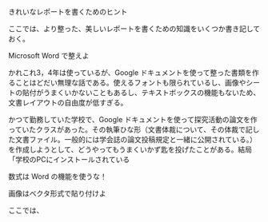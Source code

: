 きれいなレポートを書くためのヒント



ここでは、より整った、美しいレポートを書くための知識をいくつか書き記しておく。



Microsoft Word で整えよ

かれこれ3，4年は使っているが、Google ドキュメントを使って整った書類を作ることはどだい無理な話である。使えるフォントも限られているし、画像やシートの貼付がうまくいかないこともあるし、テキストボックスの機能もないため、文書レイアウトの自由度が低すぎる。

かつて勤務していた学校で、Google ドキュメントを使って探究活動の論文を作っていたクラスがあった。その執筆ひな形（文書体裁について、その体裁で記した文書ファイル。一般的には学会誌の論文投稿規定と一緒に公開されている。）を作成しようとして、どうやってもうまくいかず匙を投げたことがある。結局「学校のPCにインストールされている



数式は Word の機能を使うな！



画像はベクタ形式で貼り付けよ



ここでは、